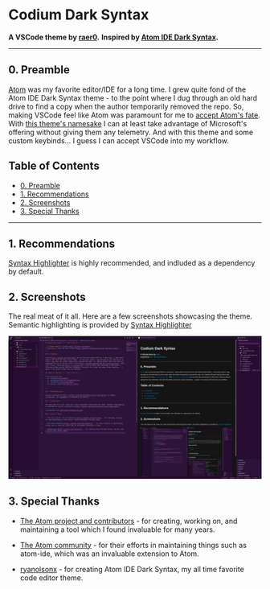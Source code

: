 # Codium Dark Syntax <!-- omit from toc -->

__A VSCode theme by [raer0](https://github.com/raer0/).__
__Inspired by [Atom IDE Dark Syntax](https://github.com/ryanolsonx/atom-ide-dark-syntax).__
___

## 0. Preamble

[Atom](https://github.com/atom/atom/) was my favorite editor/IDE for a long time. I grew quite fond of the Atom IDE Dark Syntax theme - to the point where I dug through an old hard drive to find a copy when the author temporarily removed the repo. So, making VSCode feel like Atom was paramount for me to [accept Atom's fate](https://github.blog/2022-06-08-sunsetting-atom/). With [this theme's namesake](https://vscodium.com/) I can at least take advantage of Microsoft's offering without giving them any telemetry. And with this theme and some custom keybinds... I guess I can accept VSCode into my workflow.

## Table of Contents <!-- omit from toc -->

- [0. Preamble](#0-preamble)
- [1. Recommendations](#1-recommendations)
- [2. Screenshots](#2-screenshots)
- [3. Special Thanks](#3-special-thanks)

___

## 1. Recommendations

[Syntax Highlighter](https://github.com/EvgeniyPeshkov/syntax-highlighter) is highly recommended, and indluded as a dependency by default.

## 2. Screenshots

The real meat of it all. Here are a few screenshots showcasing the theme. Semantic highlighting is provided by [Syntax Highlighter](https://github.com/EvgeniyPeshkov/syntax-highlighter)

![Screenshot #1](.wiki/img/screenshot-01.png)

## 3. Special Thanks

- [The Atom project and contributors](https://github.com/atom/atom/) - for creating, working on, and maintaining a tool which I found invaluable for many years.

- [The Atom community](https://github.com/atom-community/) - for their efforts in maintaining things such as atom-ide, which was an invaluable extension to Atom.

- [ryanolsonx](https://github.com/ryanolsonx) - for creating Atom IDE Dark Syntax, my all time favorite code editor theme.
